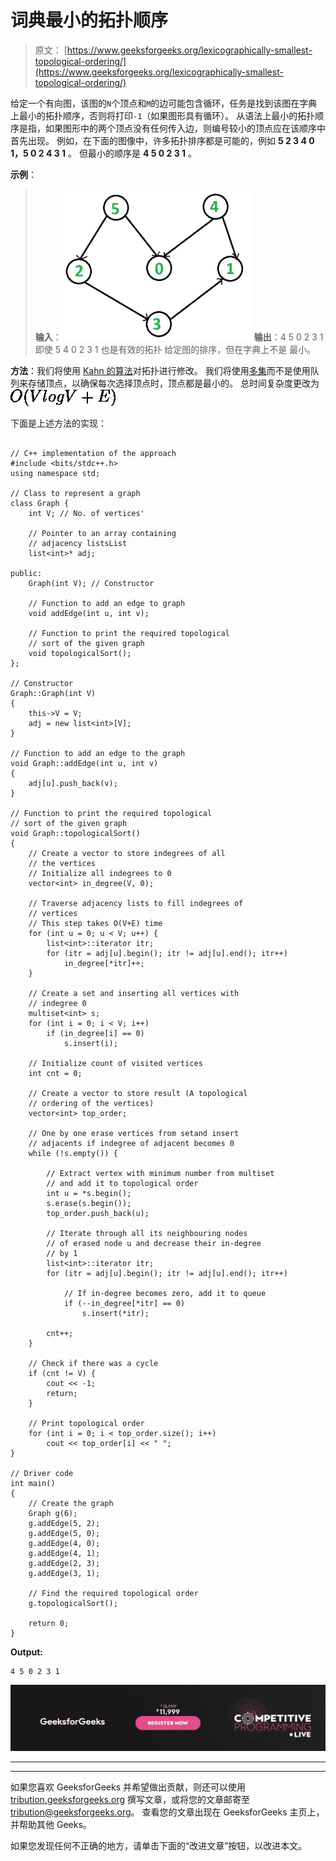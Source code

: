 # 词典最小的拓扑顺序

> 原文： [https://www.geeksforgeeks.org/lexicographically-smallest-topological-ordering/](https://www.geeksforgeeks.org/lexicographically-smallest-topological-ordering/)

给定一个有向图，该图的`N`个顶点和`M`的边可能包含循环，任务是找到该图在字典上最小的拓扑顺序，否则将打印`-1`（如果图形具有循环）。
从语法上最小的拓扑顺序是指，如果图形中的两个顶点没有任何传入边，则编号较小的顶点应在该顺序中首先出现。
例如，在下面的图像中，许多拓扑排序都是可能的，例如 **5 2 3 4 0 1，5 0 2 4 3 1** 。
但最小的顺序是 **4 5 0 2 3 1** 。

**示例**：

> **输入**：
> ![](img/f5310c221503609e7aaf34f0f690639b.png)
> **输出**：4 5 0 2 3 1
> 即使 5 4 0 2 3 1 也是有效的拓扑
> 给定图的排序，但在字典上不是
> 最小。

**方法**：我们将使用 [Kahn 的算法](https://www.geeksforgeeks.org/topological-sorting-indegree-based-solution/)对拓扑进行修改。 我们将使用[多集](http://www.geeksforgeeks.org/multiset-in-cpp-stl/)而不是使用队列来存储顶点，以确保每次选择顶点时，顶点都是最小的。 总时间复杂度更改为![O(VlogV+E)](img/b4b6ba30aec1344806ba640ad8cbf85d.png "Rendered by QuickLaTeX.com")

下面是上述方法的实现：

```

// C++ implementation of the approach 
#include <bits/stdc++.h> 
using namespace std; 

// Class to represent a graph 
class Graph { 
    int V; // No. of vertices' 

    // Pointer to an array containing 
    // adjacency listsList 
    list<int>* adj; 

public: 
    Graph(int V); // Constructor 

    // Function to add an edge to graph 
    void addEdge(int u, int v); 

    // Function to print the required topological 
    // sort of the given graph 
    void topologicalSort(); 
}; 

// Constructor 
Graph::Graph(int V) 
{ 
    this->V = V; 
    adj = new list<int>[V]; 
} 

// Function to add an edge to the graph 
void Graph::addEdge(int u, int v) 
{ 
    adj[u].push_back(v); 
} 

// Function to print the required topological 
// sort of the given graph 
void Graph::topologicalSort() 
{ 
    // Create a vector to store indegrees of all 
    // the vertices 
    // Initialize all indegrees to 0 
    vector<int> in_degree(V, 0); 

    // Traverse adjacency lists to fill indegrees of 
    // vertices 
    // This step takes O(V+E) time 
    for (int u = 0; u < V; u++) { 
        list<int>::iterator itr; 
        for (itr = adj[u].begin(); itr != adj[u].end(); itr++) 
            in_degree[*itr]++; 
    } 

    // Create a set and inserting all vertices with 
    // indegree 0 
    multiset<int> s; 
    for (int i = 0; i < V; i++) 
        if (in_degree[i] == 0) 
            s.insert(i); 

    // Initialize count of visited vertices 
    int cnt = 0; 

    // Create a vector to store result (A topological 
    // ordering of the vertices) 
    vector<int> top_order; 

    // One by one erase vertices from setand insert 
    // adjacents if indegree of adjacent becomes 0 
    while (!s.empty()) { 

        // Extract vertex with minimum number from multiset 
        // and add it to topological order 
        int u = *s.begin(); 
        s.erase(s.begin()); 
        top_order.push_back(u); 

        // Iterate through all its neighbouring nodes 
        // of erased node u and decrease their in-degree 
        // by 1 
        list<int>::iterator itr; 
        for (itr = adj[u].begin(); itr != adj[u].end(); itr++) 

            // If in-degree becomes zero, add it to queue 
            if (--in_degree[*itr] == 0) 
                s.insert(*itr); 

        cnt++; 
    } 

    // Check if there was a cycle 
    if (cnt != V) { 
        cout << -1; 
        return; 
    } 

    // Print topological order 
    for (int i = 0; i < top_order.size(); i++) 
        cout << top_order[i] << " "; 
} 

// Driver code 
int main() 
{ 
    // Create the graph 
    Graph g(6); 
    g.addEdge(5, 2); 
    g.addEdge(5, 0); 
    g.addEdge(4, 0); 
    g.addEdge(4, 1); 
    g.addEdge(2, 3); 
    g.addEdge(3, 1); 

    // Find the required topological order 
    g.topologicalSort(); 

    return 0; 
} 

```

**Output:**

```
4 5 0 2 3 1

```

[![competitive-programming-img](img/5211864e7e7a28eeeb039fa5d6073a24.png)](https://practice.geeksforgeeks.org/courses/competitive-programming-live?utm_source=geeksforgeeks&utm_medium=article&utm_campaign=gfg_article_cp)

* * *

* * *

如果您喜欢 GeeksforGeeks 并希望做出贡献，则还可以使用 [tribution.geeksforgeeks.org](https://contribute.geeksforgeeks.org/) 撰写文章，或将您的文章邮寄至 tribution@geeksforgeeks.org。 查看您的文章出现在 GeeksforGeeks 主页上，并帮助其他 Geeks。

如果您发现任何不正确的地方，请单击下面的“改进文章”按钮，以改进本文。